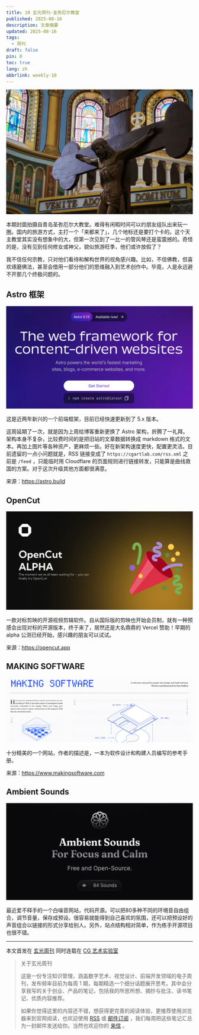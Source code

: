 ```yaml
---
title: 10 玄光周刊-圣弥厄尔教堂
published: 2025-08-16
description: 文章摘要
updated: 2025-08-16
tags:
  - 周刊
draft: false
pin: 0
toc: true
lang: zh
abbrlink: weekly-10
---
```


![封面](../_images/10%20玄光周刊-圣弥厄尔教堂-1755279792823.webp)

本期封面拍摄自青岛圣弥厄尔大教堂。难得有闲暇时间可以约朋友组队出来玩一圈。国内的旅游方式，主打一个「来都来了」，几个地标还是要打个卡的。这个天主教堂其实没有想象中的大，但第一次见到了一比一的管风琴还是蛮震撼的。奇怪的是，没有见到任何修女或神父，貌似旅游旺季，他们或许放假了？

我不信任何宗教，只对他们看待和解构世界的视角感兴趣。比如，不信佛教，但喜欢琢磨佛法，甚至会借用一部分他们的思维融入到艺术创作中。毕竟，人是永远避不开那几个终极问题的。

## Astro 框架

![Astro](../_images/10%20玄光周刊-圣弥厄尔教堂-1755281141229.webp)

这是近两年新兴的一个前端框架，目前已经快速更新到了 5.x 版本。

这周延期了一次，就是因为上周给博客重新更换了 Astro 架构，折腾了一礼拜。架构本身不复杂，比较费时间的是把旧站的文章数据转换成 markdown 格式的文本。再加上图片等各种资产，更麻烦一些。好在新架构速度更快，配置更灵活。目前遗留的一点小问题就是，RSS 链接变成了 `https://cgartlab.com/rss.xml` 之前是 `/feed` ，只能临时用 Cloudflare 的页面规则进行链接转发，只能算是曲线救国的方案。对于这次升级其他方面都很满意。

来源：https://astro.build

## OpenCut

![OpenCut](../_images/10%20玄光周刊-圣弥厄尔教堂-1755281016933.webp)

一款对标剪映的开源视频剪辑软件。自从国际版的剪映也开始会员制，就有一种预感会出现对标的开源版本，终于来了，居然还是大名鼎鼎的 Vercel 赞助！早期的 alpha 公测已经开始，感兴趣的朋友可以试试。

来源：https://opencut.app

## MAKING SOFTWARE

![MAKING SOFTWARE](../_images/10%20玄光周刊-圣弥厄尔教堂-1755281425069.webp)

十分精美的一个网站，作者的描述是，一本为软件设计和构建人员编写的参考手册。

来源：https://www.makingsoftware.com

## Ambient Sounds
![Ambient Sounds](../_images/10%20玄光周刊-圣弥厄尔教堂-1755417602759.webp)

最近爱不释手的一个白噪音网站，代码开源。可以把80多种不同的环境音自由组合，调节音量，保存成预设。很容易就能得到自己喜欢的氛围，还可以把预设好的声音组合以链接的形式分享给别人。另外，站点结构相对简单，作为练手开源项目也很不错。

---

本文首发在 [玄光周刊](https://weekly.cgartlab.com) 同时连载在 [CG 艺术实验室](https://cgartlab.com)

> 关于玄光周刊
>
> 这是一份专注知识管理，涵盖数字艺术、视觉设计、前端开发领域的电子周刊，发布频率目前为每周 1 期，每期精选一个细分话题展开思考。其中会分享我写的关于创业、产品的笔记，包括我的所思所想、摘抄与批注、读书笔记、优质内容推荐。
>
> 如果你觉得这里的内容还不错，想获得更完善的阅读体验，更推荐使用浏览器来到官网阅读，也欢迎使用 [RSS](https://weekly.cgartlab.com/feed/atom) 或 [邮件订阅](https://weekly.cgartlab.com/) ，我们每周把这些笔记汇总为一封邮件发送给你。当然也欢迎你的 [来信](mailto:info@cgartlab.com) 。
